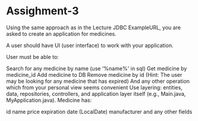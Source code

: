 # Assighment-3

Using the same approach as in the Lecture JDBC ExampleURL, you are asked to create an application for medicines.

A user should have UI (user interface) to work with your application.

User must be able to:

Search for any medicine by name (use '%name%' in sql)
Get medicine by medicine_id
Add medicine to DB
Remove medicine by id (Hint: The user may be looking for any medicine that has expired)
And any other operation which from your personal view seems convenient
Use layering: entities, data, repositories, controllers, and application layer itself (e.g., Main.java, MyApplication.java).
Medicine has:

id
name
price
expiration date (LocalDate)
manufacturer
and any other fields
